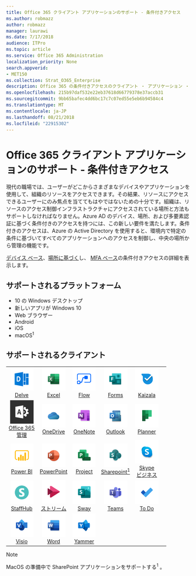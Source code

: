 ```yaml
---
title: Office 365 クライアント アプリケーションのサポート - 条件付きアクセス
ms.author: robmazz
author: robmazz
manager: laurawi
ms.date: 7/17/2018
audience: ITPro
ms.topic: article
ms.service: Office 365 Administration
localization_priority: None
search.appverid:
- MET150
ms.collection: Strat_O365_Enterprise
description: Office 365 の条件付きアクセスのクライアント ・ アプリケーション ・ サポートを理解します。
ms.openlocfilehash: 215b97daf532e22eb37618d66779378e37accb31
ms.sourcegitcommit: 9bb65bafec4dd6bc17c7c07ed55e5eb6b94584c4
ms.translationtype: MT
ms.contentlocale: ja-JP
ms.lasthandoff: 08/21/2018
ms.locfileid: "22915302"
---
```

# <a name="office-365-client-app-support---conditional-access"></a>Office 365 クライアント アプリケーションのサポート - 条件付きアクセス

現代の職場では、ユーザーがどこからさまざまなデバイスやアプリケーションを使用して、組織のリソースをアクセスできます。その結果、リソースにアクセスできるユーザーにのみ焦点を当ててもはやではないための十分です。組織は、リソースのアクセス制御インフラストラクチャにアクセスされている場所と方法もサポートしなければなりません。Azure AD のデバイス、場所、および多要素認証に基づく条件付きのアクセスを持つには、この新しい要件を満たします。条件付きのアクセスは、Azure の Active Directory を使用すると、環境内で特定の条件に基づいてすべてのアプリケーションへのアクセスを制御し、中央の場所から管理の機能です。 

[デバイス ベース](https://docs.microsoft.com/azure/active-directory/active-directory-conditional-access-policy-connected-applications)、[場所に基づく](https://docs.microsoft.com/azure/active-directory/active-directory-conditional-access-locations)し、 [MFA ベース](https://docs.microsoft.com/azure/active-directory/active-directory-conditional-access-conditions#users-and-groups)の条件付きアクセスの詳細を表示します。

## <a name="supported-platforms"></a>サポートされるプラットフォーム

 - 10 の Windows デスクトップ
 - 新しいアプリが Windows 10
 - Web ブラウザー
 - Android
 - iOS
 - macOS<sup>1</sup>

## <a name="supported-clients"></a>サポートされるクライアント

| | | | | | |
|:---:|:---:|:---:|:---:|:---:|:---:|
| ![アイコンを説明します。](media/o365-delve-64x64.png) <br> [Delve](https://products.office.com/business/intelligent-search) | ![[Excel] アイコン](media/o365-excel-64x64.png) <br> [Excel](https://products.office.com/excel) | ![フロー アイコン](media/o365-flow-64x64.png) <br> [Flow](https://flow.microsoft.com) | ![フォーム アイコン](media/o365-forms-64x64.png) <br> [Forms](https://flow.microsoft.com/connectors/shared_microsoftforms/microsoft-forms/) | ![Kaizala アイコン](media/o365-kaizala-64x64.png) <br> [Kaizala](https://products.office.com/en/business/microsoft-kaizala) 
| ![Office 365 管理者アイコン](media/o365-o365admin-64x64.png) <br> [Office 365<br>管理](https://products.office.com/business/manage-office-365-admin-app) | ![ビジネスのアイコンを OneDrive](media/o365-OneDrive-64x64.png) <br> [OneDrive](https://products.office.com/onedrive-for-business/online-cloud-storage) | ![OneNote アイコン](media/o365-OneNote-64x64.png) <br> [OneNote](https://products.office.com/onenote) | ![Outlook のアイコン](media/o365-outlook-64x64.png) <br> [Outlook](https://products.office.com/outlook) | ![プランナーのアイコン](media/o365-planner-64x64.png) <br> [Planner](https://products.office.com/business/task-management-software) 
| ![PowerBI アイコン](media/o365-powerbi-64x64.png) <br> [Power BI](https://powerbi.microsoft.com) | ![[PowerPoint] アイコン](media/o365-powerpoint-64x64.png) <br> [PowerPoint](https://products.office.com/powerpoint) | ![プロジェクト アイコン](media/o365-project-64x64.png) <br> [Project](https://products.office.com/project) | ![SharePoint のアイコン](media/o365-sharepoint-64x64.png) <br> [Sharepoint<sup>1</sup>](https://products.office.com/sharepoint) | ![Skype ビジネスのアイコン](media/o365-skypeforbusiness-64x64.png) <br> [Skype<br>ビジネス](https://www.skype.com/business/) 
| ![StaffHub アイコン](media/o365-staffhub-64x64.png) <br> [StaffHub](https://products.office.com/microsoft-staffhub/staff-scheduling-software) | ![ストリーム アイコン](media/o365-stream-64x64.png) <br> [ストリーム](https://stream.microsoft.com) | ![アイコンをかきたてる](media/o365-sway-64x64.png) <br> [Sway](https://sway.com) | ![チーム アイコン](media/o365-teams-64x64.png) <br> [Teams](https://products.office.com/microsoft-teams/group-chat-software) | ![タスク アイコン](media/o365-todo-64x64.png) <br> [To Do](https://todo.microsoft.com) 
| ![Visio アイコン](media/o365-visio-64x64.png) <br> [Visio](https://products.office.com/visio/flowchart-software) | ![[Word] アイコン](media/o365-word-64x64.png) <br> [Word](https://products.office.com/word) | ![Yammer のアイコン](media/o365-yammer-64x64.png) <br> [Yammer](https://products.office.com/yammer/yammer-overview)

> [!NOTE]
> MacOS の準備中で SharePoint アプリケーションをサポートする<sup>1</sup> 。